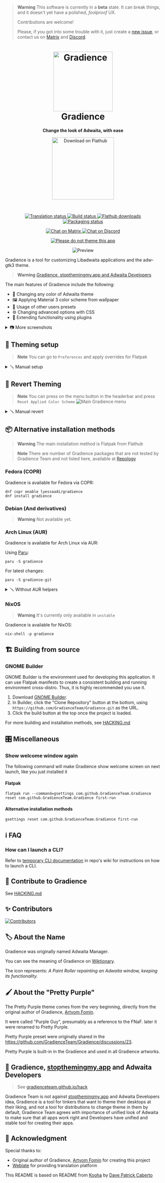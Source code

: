 > **Warning**
> This software is currently in a **beta** state. It can break things, and it doesn't yet have a polished, _foolproof_ UX.
>
> Contributions are welcome!
>
> Please, if you got into some trouble with it, just create a [new issue](https://github.com/GradienceTeam/Gradience/issues/new?assignees=&labels=type%2Fbug&template=bug_report.yml&title=bug%3A+), or contact us on [Matrix](https://matrix.to/#/#Gradience:matrix.org) and [Discord](https://discord.com/invite/4njFDtfGEZ).

<h1 align="center">
  <img src="data/icons/hicolor/scalable/apps/com.github.GradienceTeam.Gradience.svg" alt="Gradience" width="192" height="192"/>
  <br>
  Gradience
</h1>

<p align="center">
  <strong>Change the look of Adwaita, with ease</strong>
</p>

<p align="center">
  <a href="https://flathub.org/apps/details/com.github.GradienceTeam.Gradience">
    <img width="200" alt="Download on Flathub" src="https://dl.flathub.org/assets/badges/flathub-badge-i-en.svg"/>
  </a>
  <br>
</p>

<br>

<p align="center">
  <a href="https://hosted.weblate.org/engage/GradienceTeam">
    <img alt="Translation status" src="https://hosted.weblate.org/widgets/GradienceTeam/-/svg-badge.svg"/>
  </a>
  <a href="https://github.com/GradienceTeam/Gradience/actions/workflows/build.yml">
    <img alt="Build status" src="https://github.com/GradienceTeam/Gradience/actions/workflows/build.yml/badge.svg"/>
  </a>
  <a href="https://flathub.org/apps/details/com.github.GradienceTeam.Gradience">
    <img alt="Flathub downloads" src="https://img.shields.io/badge/dynamic/json?color=informational&label=downloads&logo=flathub&logoColor=white&query=%24.installs_total&url=https%3A%2F%2Fflathub.org%2Fapi%2Fv2%2Fstats%2Fcom.github.GradienceTeam.Gradience"/>
  </a>
  <a href="https://repology.org/project/gradience/versions">
    <img alt="Packaging status" src="https://repology.org/badge/tiny-repos/gradience.svg">
  </a>
</p>

<p align="center">
  <a href="https://matrix.to/#/#Gradience:matrix.org">
    <img alt="Chat on Matrix" src="https://img.shields.io/matrix/Gradience:matrix.org?color=%230dbd8b&label=Gradience&logo=matrix&logoColor=white"/>
  </a>
  <a href="https://discord.com/invite/4njFDtfGEZ">
    <img alt="Chat on Discord" src="https://dcbadge.vercel.app/api/server/4njFDtfGEZ?style=flat&theme=default-inverted"/>
  </a>
</p>

<p align="center">
  <a href="https://stopthemingmy.app">
    <img alt="Please do not theme this app" src="https://stopthemingmy.app/badge.svg"/>
  </a>
</p>

<p align="center">
  <img src="https://github.com/GradienceTeam/Design/raw/main/Covers/preview.png" alt="Preview"/>
</p>

Gradience is a tool for customizing Libadwaita applications and the adw-gtk3 theme.

> **Warning**
> [Gradience, stopthemingmy.app and Adwaita Developers](#%EF%B8%8F-gradience-stopthemingmyapp-and-adwaita-developers)

The main features of Gradience include the following:

- 🎨️ Changing any color of Adwaita theme
- 🖼️ Applying Material 3 color scheme from wallpaper
- 🎁️ Usage of other users presets
- ⚙️ Changing advanced options with CSS
- 🧩️ Extending functionality using plugins

<details>
  <summary>📷️ More screenshots</summary>

  ![Monet Tab](https://github.com/GradienceTeam/Design/raw/main/Screenshots/monet_purple.png)

  ![Proof of Work](https://github.com/GradienceTeam/Design/raw/main/Screenshots/proof_purple.png)
</details>


## 🎨️ Theming setup

> **Note**
> You can go to `Preferences` and apply overrides for Flatpak

<details>
  <summary>🪛️ Manual setup</summary>

### Libadwaita applications

No additional setup is required for native Libadwaita applications.

For Flatpak Libadwaita applications, you need to override their permissions:

- Run `sudo flatpak override --filesystem=xdg-config/gtk-4.0` or
- Use [Flatseal](https://github.com/tchx84/Flatseal) and adding `xdg-config/gtk-4.0` to **Other files** in the **Filesystem** section of **All Applications**

### Vanilla GTK 4 applications

Use [this guide](https://github.com/lassekongo83/adw-gtk3/blob/main/gtk4.md) to theme vanilla GTK 4 applications.

### GTK 3 applications

- Install and apply the [adw-gtk3](https://github.com/lassekongo83/adw-gtk3#readme) theme (don't forget to install the Flatpak package!)
- For Flatpak applications, you need to override their permissions:
  - Run `sudo flatpak override --filesystem=xdg-config/gtk-3.0` or
  - Use [Flatseal](https://github.com/tchx84/Flatseal) and adding `xdg-config/gtk-3.0` to **Other files** in the **Filesystem** section of **All Applications**

</details>


## 🔄 Revert Theming

> **Note**
> You can press on the menu button in the headerbar and press `Reset Applied Color Scheme`
> ![Main Gradience menu](https://raw.githubusercontent.com/GradienceTeam/Design/main/Screenshots/hamburger_menu.png)

<details>
  <summary>🪛️ Manual revert</summary>

### Remove GTK 3 and GTK 4 configs

- Run `rm -rf .config/gtk-4.0 .config/gtk-3.0`

### Remove adw-gtk3 theme

- Run `flatpak uninstall adw-gtk3` to remove Flatpak adw-gtk3 theme
- Run `rm -rf .themes/adw-gtk3 .themes/adw-gtk3-dark .local/share/themes/adw-gtk3 .local/share/themes/adw-gtk3-dark` to remove local adw-gtk3 theme

### Reset Flatpak overrides

- Run `sudo flatpak override --reset`

> **Warning**
> This will reset all Flatpak overrides, such as Firefox Wayland override

</details>


## 📦️ Alternative installation methods

> **Warning**
> The main installation method is Flatpak from Flathub

> **Note**
> There are number of Gradience packages that are not tested by Gradience Team and not listed here, available at [Repology](https://repology.org/project/gradience/versions)

### Fedora (COPR)

Gradience is available for Fedora via COPR:

```shell
dnf copr enable lyessaadi/gradience
dnf install gradience
```

### Debian (And derivatives)

> **Warning**
> Not available yet.

### Arch Linux (AUR)

Gradience is available for Arch Linux via AUR:

Using [Paru](https://github.com/morganamilo/paru):

```shell
paru -S gradience
```

For latest changes:

```shell
paru -S gradience-git
```

<details>
  <summary>🪛️ Without AUR helpers</summary>

```shell
git clone https://aur.archlinux.org/gradience.git
cd gradience
makepkg -sic
```

For latest changes:

```shell
git clone https://aur.archlinux.org/gradience-git.git
cd gradience-git
makepkg -sic
```

</details>

### NixOS

> **Warning**
> It's currently only available in `unstable`

Gradience is available for NixOS:

```shell
nix-shell -p gradience
```


## 🏗️ Building from source

### GNOME Builder

GNOME Builder is the environment used for developing this application.
It can use Flatpak manifests to create a consistent building and running
environment cross-distro. Thus, it is highly recommended you use it.

1. Download [GNOME Builder](https://flathub.org/apps/details/org.gnome.Builder).
2. In Builder, click the "Clone Repository" button at the bottom, using `https://github.com/GradienceTeam/Gradience.git` as the URL.
3. Click the build button at the top once the project is loaded.

For more building and installation methods, see [HACKING.md](HACKING.md)


## 🎛️ Miscellaneous

### Show welcome window again

The following command will make Gradience show welcome screen on next launch, like you just installed it

#### Flatpak

```shell
flatpak run --command=gsettings com.github.GradienceTeam.Gradience reset com.github.GradienceTeam.Gradience first-run
```

#### Alternative installation methods

```shell
gsettings reset com.github.GradienceTeam.Gradience first-run
```


## ℹ️ FAQ

### How can I launch a CLI?
Refer to [temporary CLI documentation](https://github.com/GradienceTeam/Gradience/wiki/Using-CLI) in repo's wiki for instructions on how to launch a CLI.


## 🙌 Contribute to Gradience

See [HACKING.md](HACKING.md)


## ✨️ Contributors

[![Contributors](https://contrib.rocks/image?repo=GradienceTeam/Gradience)](https://github.com/GradienceTeam/Gradience/graphs/contributors)


## 🏷️ About the Name

Gradience was originally named Adwaita Manager.

You can see the meaning of Gradience on [Wiktionary](https://en.wiktionary.org/wiki/gradience).

The icon represents: _A Paint Roller repainting an Adwaita window, keeping its functionality._

##  🖌️ About the "Pretty Purple"

The Pretty Purple theme comes from the very beginning, directly from the original author of Gradience, [Artyom Fomin](https://github.com/ArtyIF).

It were called "Purple Guy", presumably as a reference to the FNaF. later it were renamed to Pretty Purple.

Pretty Purple preset were originally shared in the https://github.com/GradienceTeam/Gradience/discussions/23.

Pretty Purple is built-in in the Gradience and used in all Gradience artworks.


## 🌱️ Gradience, [stopthemingmy.app](https://stopthemingmy.app) and Adwaita Developers

> See [gradienceteam.github.io/hack](https://gradienceteam.github.io/hack)

Gradience Team is not against [stopthemingmy.app](https://stopthemingmy.app) and Adwaita Developers idea, Gradience is a tool for tinkers that want to theme their desktops at their liking, and not a tool for distributions to change theme in them by default, Gradience Team agrees with importance of unified look of Adwaita to make sure that all apps work right and Developers have unified and stable tool for creating their apps.


## 💝 Acknowledgment

Special thanks to:

- Original author of Gradience, [Artyom Fomin](https://github.com/ArtyIF) for creating this project
- [Weblate](https://weblate.org) for providing translation platform

This README is based on README from [Kooha](https://github.com/SeaDve/Kooha) by [Dave Patrick Caberto](https://github.com/SeaDve)
